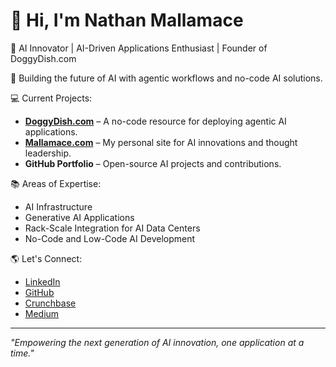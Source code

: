 # 👋 Hi, I'm Nathan Mallamace

🎯 AI Innovator | AI-Driven Applications Enthusiast | Founder of DoggyDish.com

🚀 Building the future of AI with agentic workflows and no-code AI solutions.

💻 Current Projects:
- **[DoggyDish.com](https://doggydish.com)** – A no-code resource for deploying agentic AI applications.
- **[Mallamace.com](https://mallamace.com)** – My personal site for AI innovations and thought leadership.
- **GitHub Portfolio** – Open-source AI projects and contributions.

📚 Areas of Expertise:
- AI Infrastructure
- Generative AI Applications
- Rack-Scale Integration for AI Data Centers
- No-Code and Low-Code AI Development

🌎 Let's Connect:
- [LinkedIn](https://linkedin.com/in/nmallamace)
- [GitHub](https://github.com/mallamace)
- [Crunchbase](https://www.crunchbase.com/person/nathan-mallamace)
- [Medium](https://mallamace.medium.com/about)

---

*"Empowering the next generation of AI innovation, one application at a time."*
